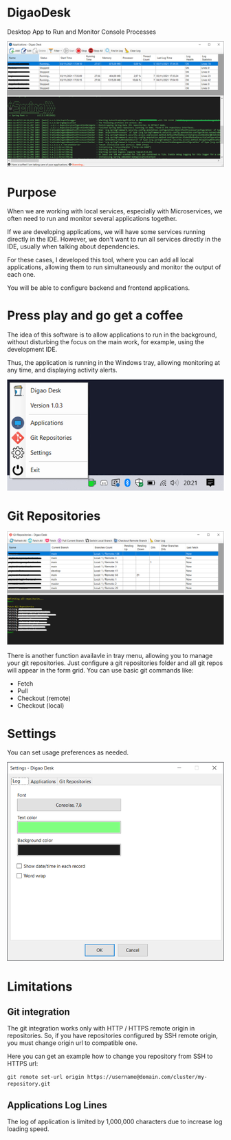 # DigaoDesk
Desktop App to Run and Monitor Console Processes

![Preview](images/preview.png)

# Purpose

When we are working with local services, especially with Microservices, we often need to run and monitor several applications together.

If we are developing applications, we will have some services running directly in the IDE. However, we don't want to run all services directly in the IDE, usually when talking about dependencies.

For these cases, I developed this tool, where you can add all local applications, allowing them to run simultaneously and monitor the output of each one.

You will be able to configure backend and frontend applications.

# Press play and go get a coffee

The idea of ​​this software is to allow applications to run in the background, without disturbing the focus on the main work, for example, using the development IDE.

Thus, the application is running in the Windows tray, allowing monitoring at any time, and displaying activity alerts.

![Tray](images/tray.png)

# Git Repositories

![GitRepos](images/gitrepos.png)

There is another function availavle in tray menu, allowing you to manage your git repositories. Just configure a git repositories folder and all git repos will appear in the form grid. You can use basic git commands like:

- Fetch
- Pull
- Checkout (remote)
- Checkout (local)

# Settings

You can set usage preferences as needed.

![Config](images/config.png)

# Limitations

## Git integration

The git integration works only with HTTP / HTTPS remote origin in repositories. So, if you have repositories configured by SSH remote origin, you must change origin url to compatible one.

Here you can get an example how to change you repository from SSH to HTTPS url:

```
git remote set-url origin https://username@domain.com/cluster/my-repository.git
```

## Applications Log Lines

The log of application is limited by 1,000,000 characters due to increase log loading speed.

